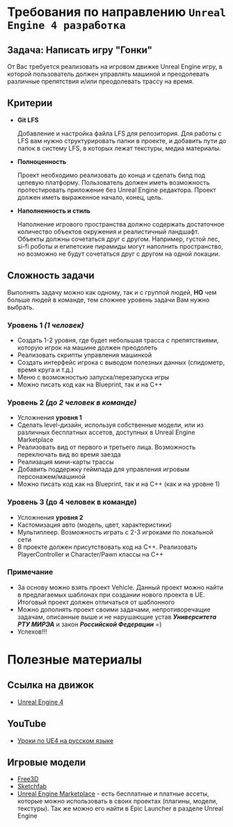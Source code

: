 # Требования по направлению `Unreal Engine 4 разработка`

## **Задача:** Написать игру "Гонки"
От Вас требуется реализовать на игровом движке Unreal Engine игру, в которой пользователь должен управлять машиной и преодолевать различные препятствия и/или преодолевать трассу на время.

## Критерии

* **Git LFS**

    Добавление и настройка файла LFS для репозитория. Для работы с LFS вам нужно структурировать папки в проекте, и добавить пути до папок в систему LFS, в которых лежат текстуры, медиа материалы.

* **Полноценность**

    Проект необходимо реализовать до конца и сделать билд под целевую платформу. Пользователь должен иметь возможность протестировать приложение без Unreal Engine редактора. Проект должен иметь выраженное начало, конец, цель.

* **Наполненность и стиль**

    Наполнение игрового пространства должно содержать достаточное количество объектов окружения и реалистичный ландшафт. Объекты должны сочетаться друг с другом. Например, густой лес, si-fi роботы и египетские пирамиды могут наполнить пространство, но возможно не будут сочетаться друг с другом на одной локации.

## **Сложность задачи**

Выполнять задачу можно как одному, так и с группой людей, **НО** чем больше людей в команде, тем сложнее уровень задачи Вам нужно выбрать.

### **Уровень 1** *(1 человек)*
- Создать 1-2 уровня, где будет небольшая трасса с препятствиями, которую игрок на машине должен преодолеть
- Реализовать скрипты управления машинкой
- Создать интерфейс игрока с выводом полезных данных (спидометр, время круга и т.д.)
- Меню с возможностью запуска/перезапуска игры
- Можно писать код как на Blueprint, так и на С++

### **Уровень 2**  *(до 2 человек в команде)*
- Усложнения **уровня 1**
- Сделать level-дизайн, используя собственные модели, или из различных бесплатных ассетов, доступных в Unreal Engine Marketplace
- Реализовать вид от первого и третьего лица. Возможность переключать вид во время заезда
- Реализация мини-карты трассы
- Добавить поддержку геймпада для управления игровым персонажем/машиной
- Можно писать код как на Blueprint, так и на С++ (как и на уровне 1)

### **Уровень 3** (до 4 человек в команде)
- Усложнения **уровня 2**
- Кастомизация авто (модель, цвет, характеристики)
- Мультиплеер. Возможность играть с 2-3 игроками по локальной сети
- В проекте должен присутствовать код на С++. Реализовать PlayerController и Character/Pawn классы на C++

### **Примечание**
 - За основу можно взять проект Vehicle. Данный проект можно найти в предлагаемых шаблонах при создании нового проекта в UE. Итоговый проект должен отличаться от шаблонного
 - Можно дополнять проект своими задачами, непротиворечащие задачам, описанные выше и не нарушающие устав ***Университета РТУ МИРЭА*** и закон ***Российской Федерации*** =)
 - Успехов!!!

# Полезные материалы

## Ссылка на движок
- [Unreal Engine 4](https://www.unrealengine.com)

## YouTube
- [Уроки по UE4 на русском языке](https://www.youtube.com/channel/UCLbkGIcYJxxL0tciH9RVebg)


## Игровые модели
- [Free3D](https://free3d.com/ru/)
- [Sketchfab](https://sketchfab.com/3d-models/popular)
- [Unreal Engine Marketplace](https://www.unrealengine.com/marketplace/en-US/store) - есть бесплатные и платные ассеты, которые можно использовать в своих проектах (плагины, модели, текстуры). Так же можно его найти в Epic Launcher в разделе Unreal Engine
